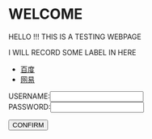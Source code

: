 <h1> WELCOME </h1>
<p>HELLO !!! THIS IS A TESTING WEBPAGE</p>
<body background="D:\Documents\Pictures\Saved Pictures\A1.jpg">
<p>I WILL RECORD SOME LABEL IN HERE </p>
<ul>
  <li> <a href="https://www.baidu.com/">百度</a> </li>
  <li> <a href="https://www.163.com/">网易</a> </li>
</ul>
<form>
  USERNAME:<input type="text" name="username"><br>
  PASSWORD:<input type="password" name="password">
  <p><input type="submit" value="CONFIRM"></p>
</form>
</body>
  
